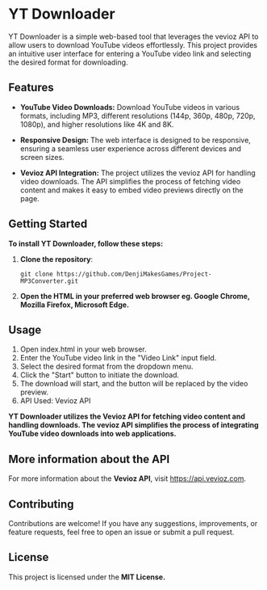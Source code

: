 # YT Downloader

YT Downloader is a simple web-based tool that leverages the vevioz API to allow users to download YouTube videos effortlessly. This project provides an intuitive user interface for entering a YouTube video link and selecting the desired format for downloading.

## Features

- **YouTube Video Downloads:** Download YouTube videos in various formats, including MP3, different resolutions (144p, 360p, 480p, 720p, 1080p), and higher resolutions like 4K and 8K.
  
- **Responsive Design:** The web interface is designed to be responsive, ensuring a seamless user experience across different devices and screen sizes.

- **Vevioz API Integration:** The project utilizes the vevioz API for handling video downloads. The API simplifies the process of fetching video content and makes it easy to embed video previews directly on the page.

## Getting Started

**To install YT Downloader, follow these steps:**

1. **Clone the repository**:

   ```
   git clone https://github.com/DenjiMakesGames/Project-MP3Converter.git
   ```
2. **Open the HTML in your preferred web browser eg. Google Chrome, Mozilla Firefox, Microsoft Edge.**

## Usage
1. Open index.html in your web browser.
2. Enter the YouTube video link in the "Video Link" input field.
3. Select the desired format from the dropdown menu.
4. Click the "Start" button to initiate the download.
5. The download will start, and the button will be replaced by the video preview.
6. API Used: Vevioz API

**YT Downloader utilizes the Vevioz API for fetching video content and handling downloads. The vevioz API simplifies the process of integrating YouTube video downloads into web applications.**

## More information about the API
For more information about the **Vevioz API**, visit https://api.vevioz.com.

## Contributing
Contributions are welcome! If you have any suggestions, improvements, or feature requests, feel free to open an issue or submit a pull request.

## License
This project is licensed under the **MIT License.**
